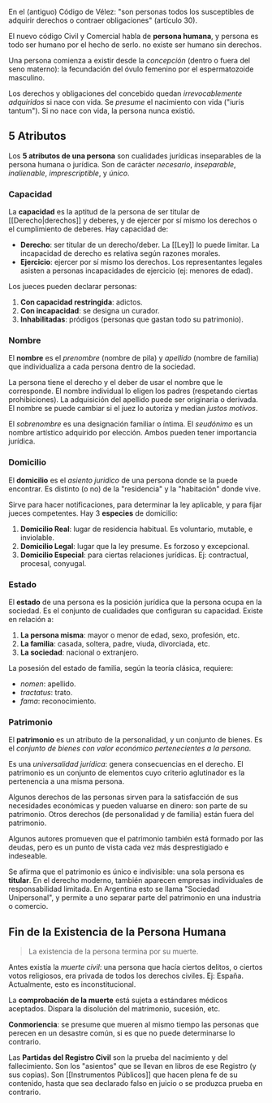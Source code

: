 En el (antiguo) Código de Vélez: "son personas todos los susceptibles de adquirir derechos o contraer obligaciones" (artículo 30).

El nuevo código Civil y Comercial habla de **persona humana**, y persona es todo ser humano por el hecho de serlo. no existe ser humano sin derechos.

Una persona comienza a existir desde la *concepción* (dentro o fuera del seno materno): la fecundación  del óvulo femenino por el espermatozoide masculino.

Los derechos y obligaciones del concebido quedan *irrevocablemente adquiridos* si nace con vida. Se *presume* el nacimiento con vida ("iuris tantum"). Si no nace con vida, la persona nunca existió.

## 5 Atributos

Los **5 atributos de una persona** son cualidades jurídicas inseparables de la persona humana o jurídica. Son de carácter *necesario*, *inseparable*, *inalienable*, *imprescriptible*, y *único*.

### Capacidad

La **capacidad** es la aptitud de la persona de ser titular de [[Derecho|derechos]] y deberes, y de ejercer por sí mismo los derechos o el cumplimiento de deberes. Hay capacidad de:

- **Derecho**: ser titular de un derecho/deber. La [[Ley]] lo puede limitar. La incapacidad de derecho es relativa según razones morales.
- **Ejercicio**: ejercer por sí mismo los derechos. Los representantes legales asisten a personas incapacidades de ejercicio (ej: menores de edad).

Los jueces pueden declarar personas:

1. **Con capacidad restringida**: adictos.
2. **Con incapacidad**: se designa un curador.
3. **Inhabilitadas**: pródigos (personas que gastan todo su patrimonio).

### Nombre

El **nombre** es el *prenombre* (nombre de pila) y *apellido* (nombre de familia) que individualiza a cada persona dentro de la sociedad.

La persona tiene el derecho y el deber de usar el nombre que le corresponde. El nombre individual lo eligen los padres (respetando ciertas prohibiciones). La adquisición del apellido puede ser originaria o derivada. El nombre se puede cambiar si el juez lo autoriza y median *justos motivos*.

El *sobrenombre* es una designación familiar o íntima. El *seudónimo* es un nombre artístico adquirido por elección. Ambos pueden tener importancia jurídica.

### Domicilio

El **domicilio** es el *asiento juridico* de una persona donde se la puede encontrar. Es distinto (o no) de la "residencia" y la "habitación" donde vive.

Sirve para hacer notificaciones, para determinar la ley aplicable, y para fijar jueces competentes. Hay 3 **especies** de domicilio:

1. **Domicilio Real**: lugar de residencia habitual. Es voluntario, mutable, e inviolable.
2. **Domicilio Legal**: lugar que la ley presume. Es forzoso y excepcional.
3. **Domicilio Especial**: para ciertas relaciones jurídicas. Ej: contractual, procesal, conyugal.

### Estado

El **estado** de una persona es la posición jurídica que la persona ocupa en la sociedad. Es el conjunto de cualidades que configuran su capacidad. Existe en relación a:

1. **La persona misma**: mayor o menor de edad, sexo, profesión, etc.
2. **La familia**: casada, soltera, padre, viuda, divorciada, etc.
3. **La sociedad**: nacional o extranjero.

La posesión del estado de familia, según la teoría clásica, requiere:

- *nomen*: apellido.
- *tractatus*: trato.
- *fama*: reconocimiento.

### Patrimonio

El **patrimonio** es un atributo de la personalidad, y un conjunto de bienes. Es el *conjunto de bienes con valor económico pertenecientes a la persona*.

Es una *universalidad jurídica*: genera consecuencias en el derecho. El patrimonio es un conjunto de elementos cuyo criterio aglutinador es la pertenencia a una misma persona.

Algunos derechos de las personas sirven para la satisfacción de sus necesidades económicas y pueden valuarse en dinero: son parte de su patrimonio. Otros derechos (de personalidad y de familia) están fuera del patrimonio.

Algunos autores promueven que el patrimonio también está formado por las deudas, pero es un punto de vista cada vez más desprestigiado e indeseable.

Se afirma que el patrimonio es único e indivisible: una sola persona es **titular**. En el derecho moderno, también aparecen empresas individuales de responsabilidad limitada. En Argentina esto se llama "Sociedad Unipersonal", y permite a uno separar parte del patrimonio en una industria o comercio.

## Fin de la Existencia de la Persona Humana

> La existencia de la persona termina por su muerte.

Antes existía la *muerte civil*: una persona que hacía ciertos delitos, o ciertos votos religiosos, era privada de todos los derechos civiles. Ej: España. Actualmente, esto es inconstitucional.

La **comprobación de la muerte** está sujeta a estándares médicos aceptados. Dispara la disolución del matrimonio, sucesión, etc.

**Conmoriencia**: se presume que mueren al mismo tiempo las personas que perecen en un desastre común, si es que no puede determinarse lo contrario.

Las **Partidas del Registro Civil** son la prueba del nacimiento y del fallecimiento. Son los "asientos" que se llevan en libros de ese Registro (y sus copias). Son [[Instrumentos Públicos]] que hacen plena fe de su contenido, hasta que sea declarado falso en juicio o se produzca prueba en contrario.
